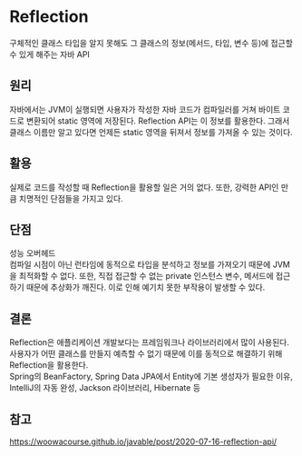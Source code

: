 # Reflection
구체적인 클래스 타입을 알지 못해도 그 클래스의 정보(메서드, 타입, 변수 등)에 접근할 수 있게 해주는 자바 API  

## 원리
자바에서는 JVM이 실행되면 사용자가 작성한 자바 코드가 컴파일러를 거쳐 바이트 코드로 변환되어 static 영역에 저장된다. Reflection API는 이 정보를 활용한다. 그래서 클래스 이름만 알고 있다면 언제든 static 영역을 뒤져서 정보를 가져올 수 있는 것이다.

## 활용
실제로 코드를 작성할 때 Reflection을 활용할 일은 거의 없다. 또한, 강력한 API인 만큼 치명적인 단점들을 가지고 있다.

## 단점
성능 오버헤드  
컴파일 시점이 아닌 런타임에 동적으로 타입을 분석하고 정보를 가져오기 때문에 JVM을 최적화할 수 없다. 또한, 직접 접근할 수 없는 private 인스턴스 변수, 메서드에 접근하기 때문에 추상화가 깨진다. 이로 인해 예기치 못한 부작용이 발생할 수 있다.  

## 결론
Reflection은 애플리케이션 개발보다는 프레임워크나 라이브러리에서 많이 사용된다. 사용자가 어떤 클래스를 만들지 예측할 수 없기 때문에 이를 동적으로 해결하기 위해 Reflection을 활용한다.  
Spring의 BeanFactory, Spring Data JPA에서 Entity에 기본 생성자가 필요한 이유, IntelliJ의 자동 완성, Jackson 라이브러리, Hibernate 등

## 참고
https://woowacourse.github.io/javable/post/2020-07-16-reflection-api/  